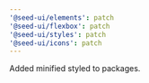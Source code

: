 ```yaml
---
'@seed-ui/elements': patch
'@seed-ui/flexbox': patch
'@seed-ui/styles': patch
'@seed-ui/icons': patch
---
```


Added minified styled to packages.
